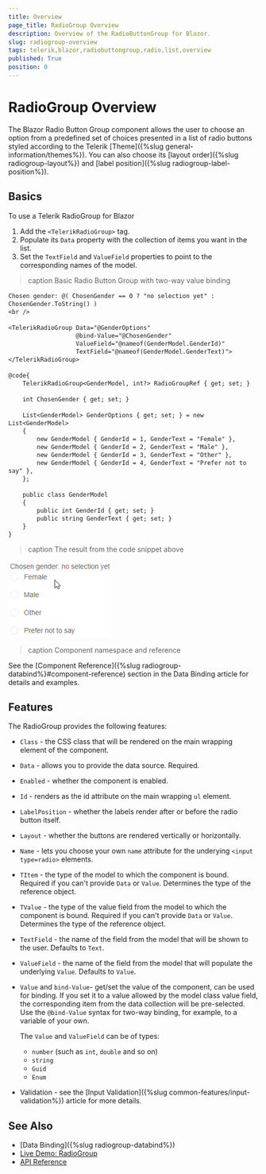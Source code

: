```yaml
---
title: Overview
page_title: RadioGroup Overview
description: Overview of the RadioButtonGroup for Blazor.
slug: radiogroup-overview
tags: telerik,blazor,radiobuttongroup,radio,list,overview
published: True
position: 0
---
```


# RadioGroup Overview

The Blazor Radio Button Group component allows the user to choose an option from a predefined set of choices presented in a list of radio buttons styled according to the Telerik [Theme]({%slug general-information/themes%}). You can also choose its [layout order]({%slug radiogroup-layout%}) and [label position]({%slug radiogroup-label-position%}).

## Basics

To use a Telerik RadioGroup for Blazor

1. Add the `<TelerikRadioGroup>` tag.
1. Populate its `Data` property with the collection of items you want in the list.
1. Set the `TextField` and `ValueField` properties to point to the corresponding names of the model.

>caption Basic Radio Button Group with two-way value binding

````CSHTML
Chosen gender: @( ChosenGender == 0 ? "no selection yet" : ChosenGender.ToString() )
<br />

<TelerikRadioGroup Data="@GenderOptions"
                   @bind-Value="@ChosenGender"
                   ValueField="@nameof(GenderModel.GenderId)"
                   TextField="@nameof(GenderModel.GenderText)">
</TelerikRadioGroup>

@code{
    TelerikRadioGroup<GenderModel, int?> RadioGroupRef { get; set; }

    int ChosenGender { get; set; }

    List<GenderModel> GenderOptions { get; set; } = new List<GenderModel>
    {
        new GenderModel { GenderId = 1, GenderText = "Female" },
        new GenderModel { GenderId = 2, GenderText = "Male" },
        new GenderModel { GenderId = 3, GenderText = "Other" },
        new GenderModel { GenderId = 4, GenderText = "Prefer not to say" },
    };

    public class GenderModel
    {
        public int GenderId { get; set; }
        public string GenderText { get; set; }
    }
}
````

>caption The result from the code snippet above

![Radio Group First Look](images/radiogroup-overview.gif)

>caption Component namespace and reference

See the [Component Reference]({%slug radiogroup-databind%}#component-reference) section in the Data Binding article for details and examples.


## Features

The RadioGroup provides the following features:

* `Class` - the CSS class that will be rendered on the main wrapping element of the component.

* `Data` - allows you to provide the data source. Required.

* `Enabled` - whether the component is enabled.

* `Id` - renders as the id attribute on the main wrapping `ul` element.

* `LabelPosition` - whether the labels render after or before the radio button itself.

* `Layout` - whether the buttons are rendered vertically or horizontally.

* `Name` - lets you choose your own `name` attribute for the underying `<input type=radio>` elements.

* `TItem` - the type of the model to which the component is bound. Required if you can't provide `Data` or `Value`. Determines the type of the reference object.

* `TValue` - the type of the value field from the model to which the component is bound. Required if you can't provide `Data` or `Value`. Determines the type of the reference object.

<!-- * `TabIndex` - the `tabindex` attribute rendered on the dropdown. -->

* `TextField` - the name of the field from the model that will be shown to the user. Defaults to `Text`.

* `ValueField` - the name of the field from the model that will populate the underlying `Value`. Defaults to `Value`.

* `Value` and `bind-Value`- get/set the value of the component, can be used for binding. If you set it to a value allowed by the model class value field, the corresponding item from the data collection will be pre-selected. Use the `@bind-Value` syntax for two-way binding, for example, to a variable of your own.

    The `Value` and `ValueField` can be of types:

    * `number` (such as `int`, `double` and so on)
    * `string`
    * `Guid`
    * `Enum`

* Validation - see the [Input Validation]({%slug common-features/input-validation%}) article for more details.



## See Also

  * [Data Binding]({%slug radiogroup-databind%})
  * [Live Demo: RadioGroup](https://demos.telerik.com/blazor-ui/radiogroup/overview)
  * [API Reference](https://docs.telerik.com/blazor-ui/api/Telerik.Blazor.Components.TelerikRadioGroup-2)
